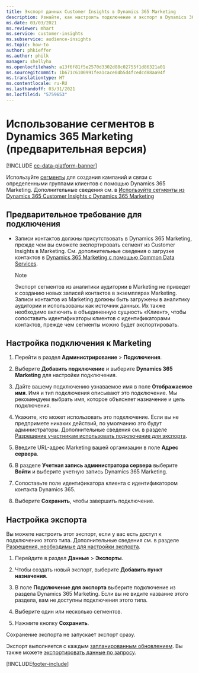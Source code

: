 ```yaml
---
title: Экспорт данных Customer Insights в Dynamics 365 Marketing
description: Узнайте, как настроить подключение и экспорт в Dynamics 365 Marketing.
ms.date: 03/03/2021
ms.reviewer: mhart
ms.service: customer-insights
ms.subservice: audience-insights
ms.topic: how-to
author: phkieffer
ms.author: philk
manager: shellyha
ms.openlocfilehash: a13f6f81f5e2570d3302d88c02755f1d86321a01
ms.sourcegitcommit: 1b671c6100991fea1cace04b5d4fcedcd88aa94f
ms.translationtype: HT
ms.contentlocale: ru-RU
ms.lasthandoff: 03/31/2021
ms.locfileid: "5759653"
---
```

# <a name="use-segments-in-dynamics-365-marketing-preview"></a>Использование сегментов в Dynamics 365 Marketing (предварительная версия)

[!INCLUDE [cc-data-platform-banner](../includes/cc-data-platform-banner.md)]

Используйте [сегменты](segments.md) для создания кампаний и связи с определенными группами клиентов с помощью Dynamics 365 Marketing. Дополнительные сведения см. в [Используйте сегменты из Dynamics 365 Customer Insights с Dynamics 365 Marketing](/dynamics365/marketing/customer-insights-segments)

## <a name="prerequisite-for-a-connection"></a>Предварительное требование для подключения

- Записи контактов должны присутствовать в Dynamics 365 Marketing, прежде чем вы сможете экспортировать сегмент из Customer Insights в Marketing. См. дополнительные сведения о загрузке контактов в [Dynamics 365 Marketing с помощью Common Data Services](connect-power-query.md).

  > [!NOTE]
  > Экспорт сегментов из аналитики аудитории в Marketing не приведет к созданию новых записей контактов в экземплярах Marketing. Записи контактов из Marketing должны быть загружены в аналитику аудитории и использованы как источник данных. Их также необходимо включить в объединенную сущность «Клиент», чтобы сопоставить идентификаторы клиентов с идентификаторами контактов, прежде чем сегменты можно будет экспортировать.

## <a name="set-up-connection-to-marketing"></a>Настройка подключения к Marketing

1. Перейти в раздел **Администрирование** > **Подключения**.

1. Выберите **Добавить подключение** и выберите **Dynamics 365 Marketing** для настройки подключения.

1. Дайте вашему подключению узнаваемое имя в поле **Отображаемое имя**. Имя и тип подключения описывают это подключение. Мы рекомендуем выбрать имя, которое объясняет назначение и цель подключения.

1. Укажите, кто может использовать это подключение. Если вы не предпримете никаких действий, по умолчанию это будут администраторы. Дополнительные сведения см. в разделе [Разрешение участникам использовать подключение для экспорта](connections.md#allow-contributors-to-use-a-connection-for-exports).

1. Введите URL-адрес Marketing вашей организации в поле **Адрес сервера**.

1. В разделе **Учетная запись администратора сервера** выберите **Войти** и выберите учетную запись Dynamics 365 Marketing.

1. Сопоставьте поле идентификатора клиента с идентификатором контакта Dynamics 365.

1. Выберите **Сохранить**, чтобы завершить подключение. 

## <a name="configure-an-export"></a>Настройка экспорта

Вы можете настроить этот экспорт, если у вас есть доступ к подключению этого типа. Дополнительные сведения см. в разделе [Разрешения, необходимые для настройки экспорта](export-destinations.md#set-up-a-new-export).

1. Перейдите в раздел **Данные** > **Экспорты**.

1. Чтобы создать новый экспорт, выберите **Добавить пункт назначения**.

1. В поле **Подключение для экспорта** выберите подключение из раздела Dynamics 365 Marketing. Если вы не видите название этого раздела, вам не доступны подключения этого типа.

1. Выберите один или несколько сегментов.

1. Нажмите кнопку **Сохранить**.

Сохранение экспорта не запускает экспорт сразу.

Экспорт выполняется с каждым [запланированным обновлением](system.md#schedule-tab). Вы также можете [экспортировать данные по запросу](export-destinations.md#run-exports-on-demand). 

[!INCLUDE[footer-include](../includes/footer-banner.md)]
